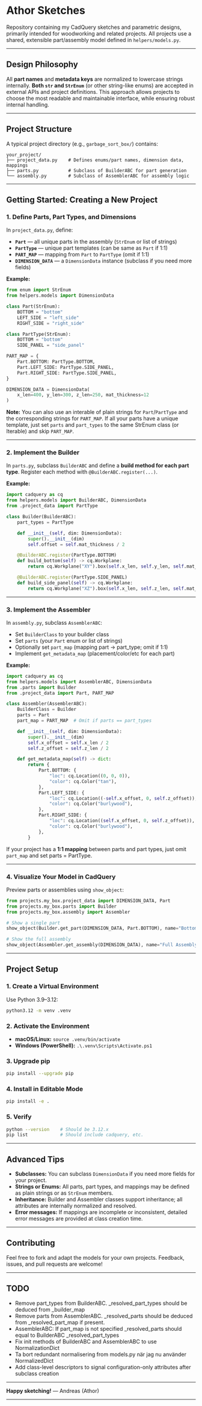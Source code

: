 # Athor Sketches

Repository containing my CadQuery sketches and parametric designs, primarily intended for woodworking and related projects.
All projects use a shared, extensible part/assembly model defined in `helpers/models.py`.

---

## Design Philosophy

All **part names** and **metadata keys** are normalized to lowercase strings internally.
**Both `str` and `StrEnum`** (or other string-like enums) are accepted in external APIs and project definitions.
This approach allows projects to choose the most readable and maintainable interface, while ensuring robust internal handling.

---

## Project Structure

A typical project directory (e.g., `garbage_sort_box/`) contains:

```
your_project/
├── project_data.py    # Defines enums/part names, dimension data, mappings
├── parts.py           # Subclass of BuilderABC for part generation
└── assembly.py        # Subclass of AssemblerABC for assembly logic
```

---

## Getting Started: Creating a New Project

### 1. Define Parts, Part Types, and Dimensions

In `project_data.py`, define:

* **`Part`** — all unique parts in the assembly (`StrEnum` or list of strings)
* **`PartType`** — unique part templates (can be same as `Part` if 1:1)
* **`PART_MAP`** — mapping from `Part` to `PartType` (omit if 1:1)
* **`DIMENSION_DATA`** — a `DimensionData` instance (subclass if you need more fields)

**Example:**

```python
from enum import StrEnum
from helpers.models import DimensionData

class Part(StrEnum):
    BOTTOM = "bottom"
    LEFT_SIDE = "left_side"
    RIGHT_SIDE = "right_side"

class PartType(StrEnum):
    BOTTOM = "bottom"
    SIDE_PANEL = "side_panel"

PART_MAP = {
    Part.BOTTOM: PartType.BOTTOM,
    Part.LEFT_SIDE: PartType.SIDE_PANEL,
    Part.RIGHT_SIDE: PartType.SIDE_PANEL,
}

DIMENSION_DATA = DimensionData(
    x_len=400, y_len=300, z_len=250, mat_thickness=12
)
```

**Note:**
You can also use an interable of plain strings for `Part`/`PartType` and the corresponding strings for `PART_MAP`.
If all your parts have a unique template, just set `parts` and `part_types` to the same StrEnum class (or Iterable) and skip `PART_MAP`.

---

### 2. Implement the Builder

In `parts.py`, subclass `BuilderABC` and define a **build method for each part type**.
Register each method with `@BuilderABC.register(...)`.

**Example:**

```python
import cadquery as cq
from helpers.models import BuilderABC, DimensionData
from .project_data import PartType

class Builder(BuilderABC):
    part_types = PartType

    def __init__(self, dim: DimensionData):
        super().__init__(dim)
        self.offset = self.mat_thickness / 2

    @BuilderABC.register(PartType.BOTTOM)
    def build_bottom(self) -> cq.Workplane:
        return cq.Workplane("XY").box(self.x_len, self.y_len, self.mat_thickness)

    @BuilderABC.register(PartType.SIDE_PANEL)
    def build_side_panel(self) -> cq.Workplane:
        return cq.Workplane("XZ").box(self.x_len, self.z_len, self.mat_thickness)
```

---

### 3. Implement the Assembler

In `assembly.py`, subclass `AssemblerABC`:

* Set `BuilderClass` to your builder class
* Set `parts` (your `Part` enum or list of strings)
* Optionally set `part_map` (mapping part → part\_type; omit if 1:1)
* Implement `get_metadata_map` (placement/color/etc for each part)

**Example:**

```python
import cadquery as cq
from helpers.models import AssemblerABC, DimensionData
from .parts import Builder
from .project_data import Part, PART_MAP

class Assembler(AssemblerABC):
    BuilderClass = Builder
    parts = Part
    part_map = PART_MAP  # Omit if parts == part_types

    def __init__(self, dim: DimensionData):
        super().__init__(dim)
        self.x_offset = self.x_len / 2
        self.z_offset = self.z_len / 2

    def get_metadata_map(self) -> dict:
        return {
            Part.BOTTOM: {
                "loc": cq.Location((0, 0, 0)),
                "color": cq.Color("tan"),
            },
            Part.LEFT_SIDE: {
                "loc": cq.Location((-self.x_offset, 0, self.z_offset)),
                "color": cq.Color("burlywood"),
            },
            Part.RIGHT_SIDE: {
                "loc": cq.Location((self.x_offset, 0, self.z_offset)),
                "color": cq.Color("burlywood"),
            },
        }
```

If your project has a **1:1 mapping** between parts and part types, just omit `part_map` and set parts = PartType.

---

### 4. Visualize Your Model in CadQuery

Preview parts or assemblies using `show_object`:

```python
from projects.my_box.project_data import DIMENSION_DATA, Part
from projects.my_box.parts import Builder
from projects.my_box.assembly import Assembler

# Show a single part
show_object(Builder.get_part(DIMENSION_DATA, Part.BOTTOM), name="Bottom")

# Show the full assembly
show_object(Assembler.get_assembly(DIMENSION_DATA), name="Full Assembly")
```

---

## Project Setup

### 1. Create a Virtual Environment

Use Python 3.9–3.12:

```bash
python3.12 -m venv .venv
```

### 2. Activate the Environment

* **macOS/Linux:**
  `source .venv/bin/activate`
* **Windows (PowerShell):**
  `.\.venv\Scripts\Activate.ps1`

### 3. Upgrade pip

```bash
pip install --upgrade pip
```

### 4. Install in Editable Mode

```bash
pip install -e .
```

### 5. Verify

```bash
python --version    # Should be 3.12.x
pip list            # Should include cadquery, etc.
```

---

## Advanced Tips

* **Subclasses:** You can subclass `DimensionData` if you need more fields for your project.
* **Strings or Enums:** All parts, part types, and mappings may be defined as plain strings or as `StrEnum` members.
* **Inheritance:** Builder and Assembler classes support inheritance; all attributes are internally normalized and resolved.
* **Error messages:** If mappings are incomplete or inconsistent, detailed error messages are provided at class creation time.

---

## Contributing

Feel free to fork and adapt the models for your own projects.
Feedback, issues, and pull requests are welcome!

---

## TODO

* Remove part_types from BuilderABC. _resolved_part_types should be deduced from _builder_map
* Remove parts from AssemblerABC. _resolved_parts should be deduced from _resolved_part_map if present.
* AssemblerABC: If part_map is not specified _resolved_parts should equal to BuilderABC _resolved_part_types
* Fix init methods of BuilderABC and AssemblerABC to use NormalizationDict
* Ta bort redundant normalisering from models.py när jag nu använder NormalizedDict
* Add class-level descriptors to signal configuration-only attributes after subclass creation

---

**Happy sketching!**
— Andreas (Athor)

---